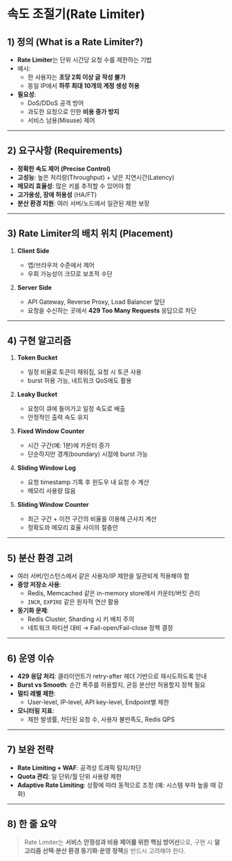 # 속도 조절기(Rate Limiter)

## 1) 정의 (What is a Rate Limiter?)
- **Rate Limiter**는 단위 시간당 요청 수를 제한하는 기법  
- 예시:
  - 한 사용자는 **초당 2회 이상 글 작성 불가**  
  - 동일 IP에서 **하루 최대 10개의 계정 생성 허용**   
- **필요성**:
  - DoS/DDoS 공격 방어  
  - 과도한 요청으로 인한 **비용 증가 방지**  
  - 서비스 남용(Misuse) 제어   

---

## 2) 요구사항 (Requirements)
- **정확한 속도 제어 (Precise Control)**  
- **고성능**: 높은 처리량(Throughput) + 낮은 지연시간(Latency)  
- **메모리 효율성**: 많은 키를 추적할 수 있어야 함  
- **고가용성, 장애 허용성** (HA/FT)  
- **분산 환경 지원**: 여러 서버/노드에서 일관된 제한 보장   

---

## 3) Rate Limiter의 배치 위치 (Placement)
1. **Client Side**  
   - 앱/브라우저 수준에서 제어  
   - 우회 가능성이 크므로 보조적 수단  

2. **Server Side**  
   - API Gateway, Reverse Proxy, Load Balancer 앞단  
   - 요청을 수신하는 곳에서 **429 Too Many Requests** 응답으로 차단   

---

## 4) 구현 알고리즘
1. **Token Bucket**  
   - 일정 비율로 토큰이 채워짐, 요청 시 토큰 사용  
   - burst 허용 가능, 네트워크 QoS에도 활용  

2. **Leaky Bucket**  
   - 요청이 큐에 들어가고 일정 속도로 배출  
   - 안정적인 출력 속도 유지  

3. **Fixed Window Counter**  
   - 시간 구간(예: 1분)에 카운터 증가  
   - 단순하지만 경계(boundary) 시점에 burst 가능  

4. **Sliding Window Log**  
   - 요청 timestamp 기록 후 윈도우 내 요청 수 계산  
   - 메모리 사용량 많음  

5. **Sliding Window Counter**  
   - 최근 구간 + 이전 구간의 비율을 이용해 근사치 계산  
   - 정확도와 메모리 효율 사이의 절충안  

---

## 5) 분산 환경 고려
- 여러 서버/인스턴스에서 같은 사용자/IP 제한을 일관되게 적용해야 함  
- **중앙 저장소 사용**:
  - Redis, Memcached 같은 in-memory store에서 카운터/버킷 관리  
  - `INCR`, `EXPIRE` 같은 원자적 연산 활용  
- **동기화 문제**:
  - Redis Cluster, Sharding 시 키 배치 주의  
  - 네트워크 파티션 대비 → Fail-open/Fail-close 정책 결정  

---

## 6) 운영 이슈
- **429 응답 처리**: 클라이언트가 retry-after 헤더 기반으로 재시도하도록 안내  
- **Burst vs Smooth**: 순간 폭주를 허용할지, 균등 분산만 허용할지 정책 필요  
- **멀티 레벨 제한**:  
  - User-level, IP-level, API key-level, Endpoint별 제한  
- **모니터링 지표**:
  - 제한 발생률, 차단된 요청 수, 사용자 불만족도, Redis QPS  

---

## 7) 보완 전략
- **Rate Limiting + WAF**: 공격성 트래픽 탐지/차단  
- **Quota 관리**: 일 단위/월 단위 사용량 제한  
- **Adaptive Rate Limiting**: 상황에 따라 동적으로 조정 (예: 시스템 부하 높을 때 강화)  

---

## 8) 한 줄 요약
> Rate Limiter는 **서비스 안정성과 비용 제어를 위한 핵심 방어선**으로, 구현 시 **알고리즘 선택·분산 환경 동기화·운영 정책**을 반드시 고려해야 한다.
